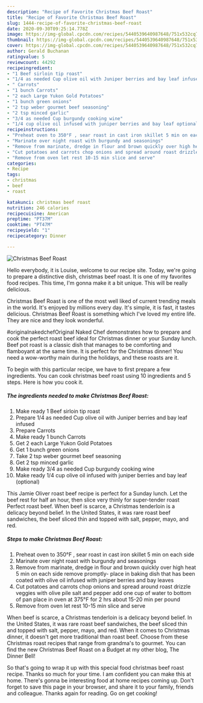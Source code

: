 ```yaml
---
description: "Recipe of Favorite Christmas Beef Roast"
title: "Recipe of Favorite Christmas Beef Roast"
slug: 1444-recipe-of-favorite-christmas-beef-roast
date: 2020-09-30T09:25:14.778Z
image: https://img-global.cpcdn.com/recipes/5440539640987648/751x532cq70/christmas-beef-roast-recipe-main-photo.jpg
thumbnail: https://img-global.cpcdn.com/recipes/5440539640987648/751x532cq70/christmas-beef-roast-recipe-main-photo.jpg
cover: https://img-global.cpcdn.com/recipes/5440539640987648/751x532cq70/christmas-beef-roast-recipe-main-photo.jpg
author: Gerald Buchanan
ratingvalue: 5
reviewcount: 44292
recipeingredient:
- "1 Beef sirloin tip roast"
- "1/4 as needed Cup olive oil with Juniper berries and bay leaf infused"
- " Carrots"
- "1 bunch Carrots"
- "2 each Large Yukon Gold Potatoes"
- "1 bunch green onions"
- "2 tsp weber gourmet beef seasoning"
- "2 tsp minced garlic"
- "3/4 as needed Cup burgundy cooking wine"
- "1/4 cup olive oil infused with juniper berries and bay leaf optional"
recipeinstructions:
- "Preheat oven to 350°F , sear roast in cast iron skillet 5 min on each side"
- "Marinate over night roast with burgundy and seasonings"
- "Remove from marinate, dredge in flour and brown quickly over high heat 5 min on each side remove promptly- place in baking dish that has been coated with olive oil infused with juniper berries and bay leaves"
- "Cut potatoes and carrots chop onions and spread around roast drizzle veggies with olive pile salt and pepper  add one cup of water to bottom of pan  place in oven at 375°F for 2 hrs about 15-20 min per pound"
- "Remove from oven let rest 10-15 min slice and serve"
categories:
- Recipe
tags:
- christmas
- beef
- roast

katakunci: christmas beef roast 
nutrition: 246 calories
recipecuisine: American
preptime: "PT37M"
cooktime: "PT47M"
recipeyield: "1"
recipecategory: Dinner

---
```



![Christmas Beef Roast](https://img-global.cpcdn.com/recipes/5440539640987648/751x532cq70/christmas-beef-roast-recipe-main-photo.jpg)

Hello everybody, it is Louise, welcome to our recipe site. Today, we're going to prepare a distinctive dish, christmas beef roast. It is one of my favorites food recipes. This time, I'm gonna make it a bit unique. This will be really delicious.

Christmas Beef Roast is one of the most well liked of current trending meals in the world. It's enjoyed by millions every day. It's simple, it is fast, it tastes delicious. Christmas Beef Roast is something which I've loved my entire life. They are nice and they look wonderful.

#originalnakedchefOriginal Naked Chef demonstrates how to prepare and cook the perfect roast beef ideal for Christmas dinner or your Sunday lunch. Beef pot roast is a classic dish that manages to be comforting and flamboyant at the same time. It is perfect for the Christmas dinner! You need a wow-worthy main during the holidays, and these roasts are it.


To begin with this particular recipe, we have to first prepare a few ingredients. You can cook christmas beef roast using 10 ingredients and 5 steps. Here is how you cook it.

<!--inarticleads1-->

##### The ingredients needed to make Christmas Beef Roast:

1. Make ready 1 Beef sirloin tip roast
1. Prepare 1/4 as needed Cup olive oil with Juniper berries and bay leaf infused
1. Prepare  Carrots
1. Make ready 1 bunch Carrots
1. Get 2 each Large Yukon Gold Potatoes
1. Get 1 bunch green onions
1. Take 2 tsp weber gourmet beef seasoning
1. Get 2 tsp minced garlic
1. Make ready 3/4 as needed Cup burgundy cooking wine
1. Make ready 1/4 cup olive oil infused with juniper berries and bay leaf (optional)


This Jamie Oliver roast beef recipe is perfect for a Sunday lunch. Let the beef rest for half an hour, then slice very thinly for super-tender roast Perfect roast beef. When beef is scarce, a Christmas tenderloin is a delicacy beyond belief. In the United States, it was rare roast beef sandwiches, the beef sliced thin and topped with salt, pepper, mayo, and red. 

<!--inarticleads2-->

##### Steps to make Christmas Beef Roast:

1. Preheat oven to 350°F , sear roast in cast iron skillet 5 min on each side
1. Marinate over night roast with burgundy and seasonings
1. Remove from marinate, dredge in flour and brown quickly over high heat 5 min on each side remove promptly- place in baking dish that has been coated with olive oil infused with juniper berries and bay leaves
1. Cut potatoes and carrots chop onions and spread around roast drizzle veggies with olive pile salt and pepper  add one cup of water to bottom of pan  place in oven at 375°F for 2 hrs about 15-20 min per pound
1. Remove from oven let rest 10-15 min slice and serve


When beef is scarce, a Christmas tenderloin is a delicacy beyond belief. In the United States, it was rare roast beef sandwiches, the beef sliced thin and topped with salt, pepper, mayo, and red. When it comes to Christmas dinner, it doesn&#39;t get more traditional than roast beef. Choose from these Christmas roast recipes that range from grandma&#39;s to gourmet. You can find the new Christmas Beef Roast on a Budget at my other blog, The Dinner Bell! 

So that's going to wrap it up with this special food christmas beef roast recipe. Thanks so much for your time. I am confident you can make this at home. There's gonna be interesting food at home recipes coming up. Don't forget to save this page in your browser, and share it to your family, friends and colleague. Thanks again for reading. Go on get cooking!
